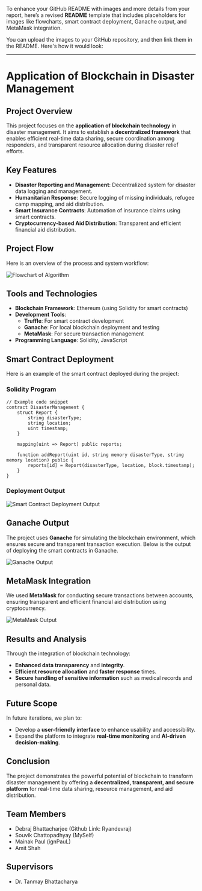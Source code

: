 To enhance your GitHub README with images and more details from your report, here’s a revised **README** template that includes placeholders for images like flowcharts, smart contract deployment, Ganache output, and MetaMask integration.

You can upload the images to your GitHub repository, and then link them in the README. Here's how it would look:

---

# Application of Blockchain in Disaster Management

## Project Overview
This project focuses on the **application of blockchain technology** in disaster management. It aims to establish a **decentralized framework** that enables efficient real-time data sharing, secure coordination among responders, and transparent resource allocation during disaster relief efforts.

## Key Features
- **Disaster Reporting and Management**: Decentralized system for disaster data logging and management.
- **Humanitarian Response**: Secure logging of missing individuals, refugee camp mapping, and aid distribution.
- **Smart Insurance Contracts**: Automation of insurance claims using smart contracts.
- **Cryptocurrency-based Aid Distribution**: Transparent and efficient financial aid distribution.

## Project Flow
Here is an overview of the process and system workflow:

![Flowchart of Algorithm](path-to-your-image-flowchart.png)

## Tools and Technologies
- **Blockchain Framework**: Ethereum (using Solidity for smart contracts)
- **Development Tools**: 
  - **Truffle**: For smart contract development
  - **Ganache**: For local blockchain deployment and testing
  - **MetaMask**: For secure transaction management
- **Programming Language**: Solidity, JavaScript

## Smart Contract Deployment
Here is an example of the smart contract deployed during the project:

### Solidity Program
```solidity
// Example code snippet
contract DisasterManagement {
    struct Report {
        string disasterType;
        string location;
        uint timestamp;
    }
    
    mapping(uint => Report) public reports;
    
    function addReport(uint id, string memory disasterType, string memory location) public {
        reports[id] = Report(disasterType, location, block.timestamp);
    }
}
```

### Deployment Output
![Smart Contract Deployment Output](path-to-your-image-deployment-output.png)

## Ganache Output
The project uses **Ganache** for simulating the blockchain environment, which ensures secure and transparent transaction execution. Below is the output of deploying the smart contracts in Ganache.

![Ganache Output](path-to-your-image-ganache-output.png)

## MetaMask Integration
We used **MetaMask** for conducting secure transactions between accounts, ensuring transparent and efficient financial aid distribution using cryptocurrency.

![MetaMask Output](path-to-your-image-metamask-output.png)

## Results and Analysis
Through the integration of blockchain technology:
- **Enhanced data transparency** and **integrity**.
- **Efficient resource allocation** and **faster response** times.
- **Secure handling of sensitive information** such as medical records and personal data.

## Future Scope
In future iterations, we plan to:
- Develop a **user-friendly interface** to enhance usability and accessibility.
- Expand the platform to integrate **real-time monitoring** and **AI-driven decision-making**.

## Conclusion
The project demonstrates the powerful potential of blockchain to transform disaster management by offering a **decentralized, transparent, and secure platform** for real-time data sharing, resource management, and aid distribution.

## Team Members

- Debraj Bhattacharjee (Github Link: Ryandevraj)
- Souvik Chattopadhyay (MySelf)
- Mainak Paul (ignPauL)
- Amit Shah

## Supervisors
- Dr. Tanmay Bhattacharya


